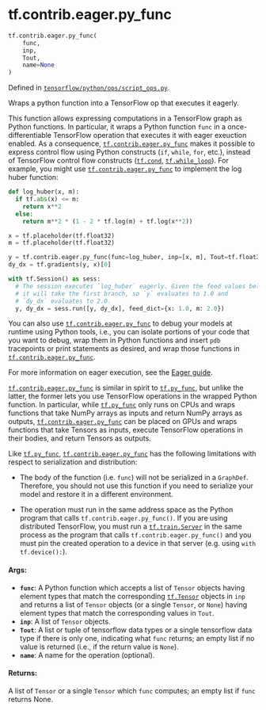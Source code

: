 <div itemscope itemtype="http://developers.google.com/ReferenceObject">
<meta itemprop="name" content="tf.contrib.eager.py_func" />
<meta itemprop="path" content="Stable" />
</div>

# tf.contrib.eager.py_func

``` python
tf.contrib.eager.py_func(
    func,
    inp,
    Tout,
    name=None
)
```



Defined in [`tensorflow/python/ops/script_ops.py`](/code/stable/tensorflow/python/ops/script_ops.py).

Wraps a python function into a TensorFlow op that executes it eagerly.

This function allows expressing computations in a TensorFlow graph as
Python functions. In particular, it wraps a Python function `func`
in a once-differentiable TensorFlow operation that executes it with eager
exeuction enabled. As a consequence, <a href="../../../tf/contrib/eager/py_func.md"><code>tf.contrib.eager.py_func</code></a> makes it
possible to express control flow using Python constructs (`if`, `while`,
`for`, etc.), instead of TensorFlow control flow constructs (<a href="../../../tf/cond.md"><code>tf.cond</code></a>,
<a href="../../../tf/while_loop.md"><code>tf.while_loop</code></a>). For example, you might use <a href="../../../tf/contrib/eager/py_func.md"><code>tf.contrib.eager.py_func</code></a> to
implement the log huber function:

```python
def log_huber(x, m):
  if tf.abs(x) <= m:
    return x**2
  else:
    return m**2 * (1 - 2 * tf.log(m) + tf.log(x**2))

x = tf.placeholder(tf.float32)
m = tf.placeholder(tf.float32)

y = tf.contrib.eager.py_func(func=log_huber, inp=[x, m], Tout=tf.float32)
dy_dx = tf.gradients(y, x)[0]

with tf.Session() as sess:
  # The session executes `log_huber` eagerly. Given the feed values below,
  # it will take the first branch, so `y` evaluates to 1.0 and
  # `dy_dx` evaluates to 2.0.
  y, dy_dx = sess.run([y, dy_dx], feed_dict={x: 1.0, m: 2.0})
```

You can also use <a href="../../../tf/contrib/eager/py_func.md"><code>tf.contrib.eager.py_func</code></a> to debug your models at runtime
using Python tools, i.e., you can isolate portions of your code that
you want to debug, wrap them in Python functions and insert `pdb` tracepoints
or print statements as desired, and wrap those functions in
<a href="../../../tf/contrib/eager/py_func.md"><code>tf.contrib.eager.py_func</code></a>.

For more information on eager execution, see the
[Eager guide](https://tensorflow.org/guide/eager).

<a href="../../../tf/contrib/eager/py_func.md"><code>tf.contrib.eager.py_func</code></a> is similar in spirit to <a href="../../../tf/py_func.md"><code>tf.py_func</code></a>, but unlike
the latter, the former lets you use TensorFlow operations in the wrapped
Python function. In particular, while <a href="../../../tf/py_func.md"><code>tf.py_func</code></a> only runs on CPUs and
wraps functions that take NumPy arrays as inputs and return NumPy arrays as
outputs, <a href="../../../tf/contrib/eager/py_func.md"><code>tf.contrib.eager.py_func</code></a> can be placed on GPUs and wraps functions
that take Tensors as inputs, execute TensorFlow operations in their bodies,
and return Tensors as outputs.

Like <a href="../../../tf/py_func.md"><code>tf.py_func</code></a>, <a href="../../../tf/contrib/eager/py_func.md"><code>tf.contrib.eager.py_func</code></a> has the following limitations
with respect to serialization and distribution:

* The body of the function (i.e. `func`) will not be serialized in a
  `GraphDef`. Therefore, you should not use this function if you need to
  serialize your model and restore it in a different environment.

* The operation must run in the same address space as the Python program
  that calls `tf.contrib.eager.py_func()`. If you are using distributed
  TensorFlow, you must run a <a href="../../../tf/train/Server.md"><code>tf.train.Server</code></a> in the same process as the
  program that calls `tf.contrib.eager.py_func()` and you must pin the created
  operation to a device in that server (e.g. using `with tf.device():`).


#### Args:

* <b>`func`</b>: A Python function which accepts a list of `Tensor` objects
    having element types that match the corresponding <a href="../../../tf/Tensor.md"><code>tf.Tensor</code></a> objects
    in `inp` and returns a list of `Tensor` objects (or a single
    `Tensor`, or `None`) having element types that match the
    corresponding values in `Tout`.
* <b>`inp`</b>: A list of `Tensor` objects.
* <b>`Tout`</b>: A list or tuple of tensorflow data types or a single tensorflow data
    type if there is only one, indicating what `func` returns; an empty list
    if no value is returned (i.e., if the return value is `None`).
* <b>`name`</b>: A name for the operation (optional).


#### Returns:

A list of `Tensor` or a single `Tensor` which `func` computes; an empty list
if `func` returns None.